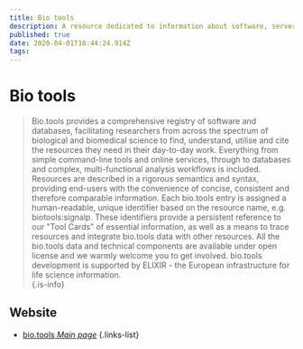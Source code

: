 ```yaml
---
title: Bio tools
description: A resource dedicated to information about software, servers and other platforms used in analyzing biological data.
published: true
date: 2020-04-01T16:44:24.914Z
tags: 
---
```


# Bio tools

>  Bio.tools provides a comprehensive registry of software and databases, facilitating researchers from across the spectrum of biological and biomedical science to find, understand, utilise and cite the resources they need in their day-to-day work.
&NewLine;
Everything from simple command-line tools and online services, through to databases and complex, multi-functional analysis workflows is included. Resources are described in a rigorous semantics and syntax, providing end-users with the convenience of concise, consistent and therefore comparable information.
&NewLine;
Each bio.tools entry is assigned a human-readable, unique identifier based on the resource name, e.g. biotools:signalp. These identifiers provide a persistent reference to our "Tool Cards" of essential information, as well as a means to trace resources and integrate bio.tools data with other resources.
&NewLine;
All the bio.tools data and technical components are available under open license and we warmly welcome you to get involved. bio.tools development is supported by ELIXIR - the European infrastructure for life science information.  
{.is-info}

## Website

- [bio.tools *Main page*](https://bio.tools/)
{.links-list}

